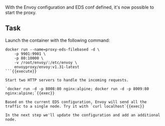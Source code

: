 With the Envoy configuration and EDS conf defined, it's now possible to start the proxy. 

## Task

Launch the container with the following command:

```
docker run --name=proxy-eds-filebased -d \
    -p 9901:9901 \
    -p 80:10000 \
    -v /root/envoy/:/etc/envoy \
    envoyproxy/envoy:v1.31-latest
```{{execute}}

Start two HTTP servers to handle the incoming requests.

`docker run -d -p 8008:80 nginx:alpine; docker run -d -p 8009:80 nginx:alpine;`{{exec}}

Based on the current EDS configuration, Envoy will send all the traffic to a single node. Try it with `curl localhost`{{exec}}

In the next step we'll update the configuration and add an additional node.